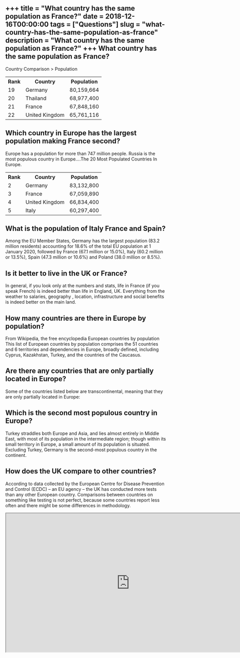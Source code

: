 +++
title = "What country has the same population as France?"
date = 2018-12-16T00:00:00
tags = ["Questions"]
slug = "what-country-has-the-same-population-as-france"
description = "What country has the same population as France?"
+++
What country has the same population as France?
-----------------------------------------------

Country Comparison &gt; Population

<table><tr><th>Rank</th><th>Country</th><th>Population</th></tr><tr><td>19</td><td>Germany</td><td>80,159,664</td></tr><tr><td>20</td><td>Thailand</td><td>68,977,400</td></tr><tr><td>21</td><td>France</td><td>67,848,160</td></tr><tr><td>22</td><td>United Kingdom</td><td>65,761,116</td></tr></table>

Which country in Europe has the largest population making France second?
------------------------------------------------------------------------

Europe has a population for more than 747 million people. Russia is the most populous country in Europe….The 20 Most Populated Countries In Europe.

<table><tr><th>Rank</th><th>Country</th><th>Population</th></tr><tr><td>2</td><td>Germany</td><td>83,132,800</td></tr><tr><td>3</td><td>France</td><td>67,059,890</td></tr><tr><td>4</td><td>United Kingdom</td><td>66,834,400</td></tr><tr><td>5</td><td>Italy</td><td>60,297,400</td></tr></table>

What is the population of Italy France and Spain?
-------------------------------------------------

Among the EU Member States, Germany has the largest population (83.2 million residents) accounting for 18.6% of the total EU population at 1 January 2020, followed by France (67.1 million or 15.0%), Italy (60.2 million or 13.5%), Spain (47.3 million or 10.6%) and Poland (38.0 million or 8.5%).

Is it better to live in the UK or France?
-----------------------------------------

In general, if you look only at the numbers and stats, life in France (if you speak French) is indeed better than life in England, UK. Everything from the weather to salaries, geography , location, infrastructure and social benefits is indeed better on the main land.

How many countries are there in Europe by population?
-----------------------------------------------------

From Wikipedia, the free encyclopedia European countries by population This list of European countries by population comprises the 51 countries and 6 territories and dependencies in Europe, broadly defined, including Cyprus, Kazakhstan, Turkey, and the countries of the Caucasus.

Are there any countries that are only partially located in Europe?
------------------------------------------------------------------

Some of the countries listed below are transcontinental, meaning that they are only partially located in Europe:

Which is the second most populous country in Europe?
----------------------------------------------------

Turkey straddles both Europe and Asia, and lies almost entirely in Middle East, with most of its population in the intermediate region; though within its small territory in Europe, a small amount of its population is situated. Excluding Turkey, Germany is the second-most populous country in the continent.

How does the UK compare to other countries?
-------------------------------------------

According to data collected by the European Centre for Disease Prevention and Control (ECDC) – an EU agency – the UK has conducted more tests than any other European country. Comparisons between countries on something like testing is not perfect, because some countries report less often and there might be some differences in methodology.

<iframe allow="accelerometer; autoplay; clipboard-write; encrypted-media; gyroscope; picture-in-picture" allowfullscreen="" class="__youtube_prefs__  epyt-is-override  no-lazyload" data-no-lazy="1" data-origheight="433" data-origwidth="770" data-skipgform_ajax_framebjll="" height="433" id="_ytid_23611" loading="lazy" src="https://www.youtube.com/embed/2kI-Dmawk2s?enablejsapi=1&autoplay=0&cc_load_policy=0&cc_lang_pref=&iv_load_policy=1&loop=0&modestbranding=0&rel=1&fs=1&playsinline=0&autohide=2&theme=dark&color=red&controls=1&" title="YouTube player" width="770"></iframe>
